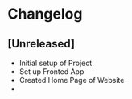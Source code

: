 # Changelog

## [Unreleased]

- Initial setup of Project
- Set up Fronted App
- Created Home Page of Website
- 
